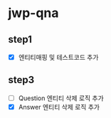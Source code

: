# jwp-qna

## step1

*[x] 엔티티매핑 및 테스트코드 추가 

## step3

*[ ] Question 엔티티 삭제 로직 추가
*[x] Answer 엔티티 삭제 로직 추가
